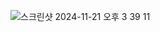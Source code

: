 ![스크린샷 2024-11-21 오후 3 39 11](https://github.com/user-attachments/assets/2dfe63c8-4445-4617-b0b5-e7349e33cd0b)
